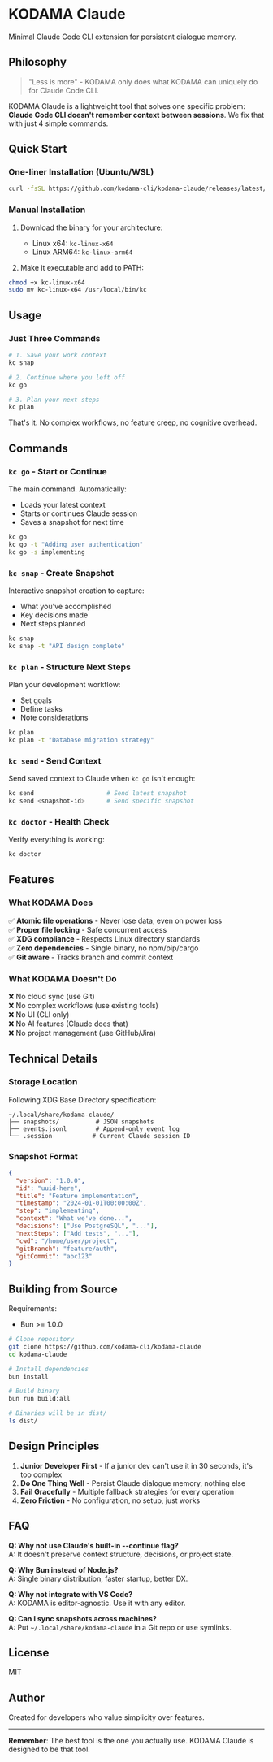 # KODAMA Claude

Minimal Claude Code CLI extension for persistent dialogue memory.

## Philosophy

> "Less is more" - KODAMA only does what KODAMA can uniquely do for Claude Code CLI.

KODAMA Claude is a lightweight tool that solves one specific problem: **Claude Code CLI doesn't remember context between sessions**. We fix that with just 4 simple commands.

## Quick Start

### One-liner Installation (Ubuntu/WSL)

```bash
curl -fsSL https://github.com/kodama-cli/kodama-claude/releases/latest/download/install.sh | bash
```

### Manual Installation

1. Download the binary for your architecture:
   - Linux x64: `kc-linux-x64`
   - Linux ARM64: `kc-linux-arm64`

2. Make it executable and add to PATH:

```bash
chmod +x kc-linux-x64
sudo mv kc-linux-x64 /usr/local/bin/kc
```

## Usage

### Just Three Commands

```bash
# 1. Save your work context
kc snap

# 2. Continue where you left off
kc go

# 3. Plan your next steps  
kc plan
```

That's it. No complex workflows, no feature creep, no cognitive overhead.

## Commands

### `kc go` - Start or Continue

The main command. Automatically:
- Loads your latest context
- Starts or continues Claude session
- Saves a snapshot for next time

```bash
kc go
kc go -t "Adding user authentication"
kc go -s implementing
```

### `kc snap` - Create Snapshot

Interactive snapshot creation to capture:
- What you've accomplished
- Key decisions made
- Next steps planned

```bash
kc snap
kc snap -t "API design complete"
```

### `kc plan` - Structure Next Steps

Plan your development workflow:
- Set goals
- Define tasks
- Note considerations

```bash
kc plan
kc plan -t "Database migration strategy"
```

### `kc send` - Send Context

Send saved context to Claude when `kc go` isn't enough:

```bash
kc send                    # Send latest snapshot
kc send <snapshot-id>      # Send specific snapshot
```

### `kc doctor` - Health Check

Verify everything is working:

```bash
kc doctor
```

## Features

### What KODAMA Does

✅ **Atomic file operations** - Never lose data, even on power loss  
✅ **Proper file locking** - Safe concurrent access  
✅ **XDG compliance** - Respects Linux directory standards  
✅ **Zero dependencies** - Single binary, no npm/pip/cargo  
✅ **Git aware** - Tracks branch and commit context  

### What KODAMA Doesn't Do

❌ No cloud sync (use Git)  
❌ No complex workflows (use existing tools)  
❌ No UI (CLI only)  
❌ No AI features (Claude does that)  
❌ No project management (use GitHub/Jira)  

## Technical Details

### Storage Location

Following XDG Base Directory specification:

```
~/.local/share/kodama-claude/
├── snapshots/          # JSON snapshots
├── events.jsonl        # Append-only event log
└── .session           # Current Claude session ID
```

### Snapshot Format

```json
{
  "version": "1.0.0",
  "id": "uuid-here",
  "title": "Feature implementation",
  "timestamp": "2024-01-01T00:00:00Z",
  "step": "implementing",
  "context": "What we've done...",
  "decisions": ["Use PostgreSQL", "..."],
  "nextSteps": ["Add tests", "..."],
  "cwd": "/home/user/project",
  "gitBranch": "feature/auth",
  "gitCommit": "abc123"
}
```

## Building from Source

Requirements:
- Bun >= 1.0.0

```bash
# Clone repository
git clone https://github.com/kodama-cli/kodama-claude
cd kodama-claude

# Install dependencies
bun install

# Build binary
bun run build:all

# Binaries will be in dist/
ls dist/
```

## Design Principles

1. **Junior Developer First** - If a junior dev can't use it in 30 seconds, it's too complex
2. **Do One Thing Well** - Persist Claude dialogue memory, nothing else
3. **Fail Gracefully** - Multiple fallback strategies for every operation
4. **Zero Friction** - No configuration, no setup, just works

## FAQ

**Q: Why not use Claude's built-in --continue flag?**  
A: It doesn't preserve context structure, decisions, or project state.

**Q: Why Bun instead of Node.js?**  
A: Single binary distribution, faster startup, better DX.

**Q: Why not integrate with VS Code?**  
A: KODAMA is editor-agnostic. Use it with any editor.

**Q: Can I sync snapshots across machines?**  
A: Put `~/.local/share/kodama-claude` in a Git repo or use symlinks.

## License

MIT

## Author

Created for developers who value simplicity over features.

---

**Remember**: The best tool is the one you actually use. KODAMA Claude is designed to be that tool.